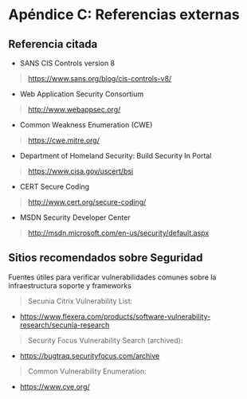 # Apéndice C: Referencias externas

## Referencia citada

-   SANS CIS Controls version 8

> <https://www.sans.org/blog/cis-controls-v8/>

-   Web Application Security Consortium

> <http://www.webappsec.org/>

-   Common Weakness Enumeration (CWE)

> <https://cwe.mitre.org/>

-   Department of Homeland Security: Build Security In Portal

> <https://www.cisa.gov/uscert/bsi>

-   CERT Secure Coding

> <http://www.cert.org/secure-coding/>

-   MSDN Security Developer Center

> <http://msdn.microsoft.com/en-us/security/default.aspx>

## Sitios recomendados sobre Seguridad

Fuentes útiles para verificar vulnerabilidades comunes sobre la
infraestructura soporte y frameworks

> Secunia Citrix Vulnerability List:

-   <https://www.flexera.com/products/software-vulnerability-research/secunia-research>

> Security Focus Vulnerability Search (archived):

-   <https://bugtraq.securityfocus.com/archive>

> Common Vulnerability Enumeration:

-   <https://www.cve.org/>
